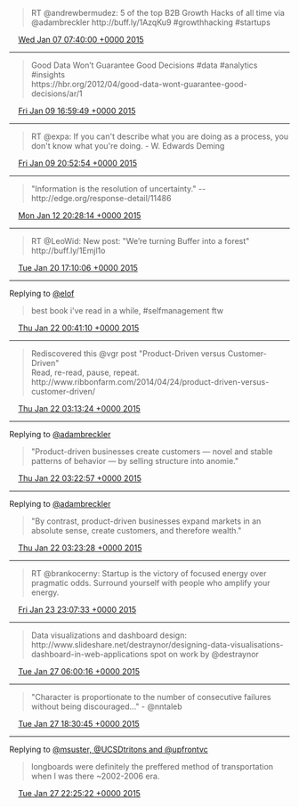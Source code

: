 > RT @andrewbermudez: 5 of the top B2B Growth Hacks of all time via @adambreckler http://buff\.ly/1AzqKu9 \#growthhacking \#startups

<img src="../../media/tweet.ico" width="12" /> [Wed Jan 07 07:40:00 +0000 2015](https://twitter.com/adambreckler/status/552731359777923072)

----

> Good Data Won’t Guarantee Good Decisions \#data \#analytics \#insights  
> https://hbr\.org/2012/04/good\-data\-wont\-guarantee\-good\-decisions/ar/1

<img src="../../media/tweet.ico" width="12" /> [Fri Jan 09 16:59:49 +0000 2015](https://twitter.com/adambreckler/status/553597018677850113)

----

> RT @expa: If you can't describe what you are doing as a process, you don't know what you're doing\. \- W\. Edwards Deming

<img src="../../media/tweet.ico" width="12" /> [Fri Jan 09 20:52:54 +0000 2015](https://twitter.com/adambreckler/status/553655677600542721)

----

> "Information is the resolution of uncertainty\." \-\- http://edge\.org/response\-detail/11486

<img src="../../media/tweet.ico" width="12" /> [Mon Jan 12 20:28:14 +0000 2015](https://twitter.com/adambreckler/status/554736631950114816)

----

> RT @LeoWid: New post: "We’re turning Buffer into a forest" http://buff\.ly/1Emjl1o

<img src="../../media/tweet.ico" width="12" /> [Tue Jan 20 17:10:06 +0000 2015](https://twitter.com/adambreckler/status/557585874091655170)

----

Replying to [@elof](https://twitter.com/elof/status/558003469328478208)

> best book i've read in a while, \#selfmanagement ftw

<img src="../../media/tweet.ico" width="12" /> [Thu Jan 22 00:41:10 +0000 2015](https://twitter.com/adambreckler/status/558061776961810432)

----

> Rediscovered this @vgr post "Product\-Driven versus Customer\-Driven"  
> Read, re\-read, pause, repeat\. http://www\.ribbonfarm\.com/2014/04/24/product\-driven\-versus\-customer\-driven/

<img src="../../media/tweet.ico" width="12" /> [Thu Jan 22 03:13:24 +0000 2015](https://twitter.com/adambreckler/status/558100087520645122)

----

Replying to [@adambreckler](https://twitter.com/adambreckler/status/558100087520645122)

> "Product\-driven businesses create customers — novel and stable patterns of behavior — by selling structure into anomie\."

<img src="../../media/tweet.ico" width="12" /> [Thu Jan 22 03:22:57 +0000 2015](https://twitter.com/adambreckler/status/558102492635234305)

----

Replying to [@adambreckler](https://twitter.com/adambreckler/status/558100087520645122)

> "By contrast, product\-driven businesses expand markets in an absolute sense, create customers, and therefore wealth\."

<img src="../../media/tweet.ico" width="12" /> [Thu Jan 22 03:23:28 +0000 2015](https://twitter.com/adambreckler/status/558102622293745664)

----

> RT @brankocerny: Startup is the victory of focused energy over pragmatic odds\. Surround yourself with people who amplify your energy\.

<img src="../../media/tweet.ico" width="12" /> [Fri Jan 23 23:07:33 +0000 2015](https://twitter.com/adambreckler/status/558762994209804289)

----

> Data visualizations and dashboard design: http://www\.slideshare\.net/destraynor/designing\-data\-visualisations\-dashboard\-in\-web\-applications spot on work by @destraynor

<img src="../../media/tweet.ico" width="12" /> [Tue Jan 27 06:00:16 +0000 2015](https://twitter.com/adambreckler/status/559954021109096449)

----

> "Character is proportionate to the number of consecutive failures without being discouraged\.\.\." \- @nntaleb

<img src="../../media/tweet.ico" width="12" /> [Tue Jan 27 18:30:45 +0000 2015](https://twitter.com/adambreckler/status/560142885366939648)

----

Replying to [@msuster, @UCSDtritons and @upfrontvc](https://twitter.com/msuster/status/560198911298514944)

> longboards were definitely the preffered method of transportation when I was there \~2002\-2006 era\.

<img src="../../media/tweet.ico" width="12" /> [Tue Jan 27 22:25:22 +0000 2015](https://twitter.com/adambreckler/status/560201928894730240)